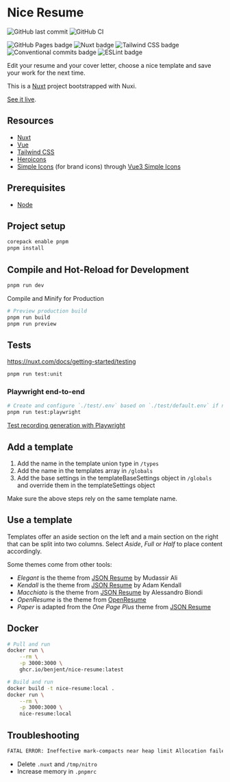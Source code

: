 # Nice Resume

![GitHub last commit](https://img.shields.io/github/last-commit/google/skia.svg?style=flat) ![GitHub CI](https://github.com/Benjent/nice-resume/actions/workflows/deploy.yaml/badge.svg)

![GitHub Pages badge](https://img.shields.io/badge/GitHub_Pages-222222?logo=github&logoColor=white) ![Nuxt badge](https://img.shields.io/badge/Nuxt-00DC82?logo=nuxtdotjs&logoColor=white) ![Tailwind CSS badge](https://img.shields.io/badge/Tailwind_CSS_-0ea5e9?logo=tailwindcss&logoColor=white) ![Conventional commits badge](https://img.shields.io/badge/Conventional_commits-fa6673?logo=conventionalcommits&logoColor=white) ![ESLint badge](https://img.shields.io/badge/ESLint-4b32c3?logo=eslint&logoColor=white)

Edit your resume and your cover letter, choose a nice template and save your work for the next time.

This is a [Nuxt](https://nuxt.com/) project bootstrapped with Nuxi.

[See it live](https://benjent.github.io/nice-resume/).

## Resources

- [Nuxt](https://nuxt.com/)
- [Vue](https://vuejs.org/)
- [Tailwind CSS](https://tailwindcss.com/)
- [Heroicons](https://heroicons.com/)
- [Simple Icons](https://simpleicons.org/) (for brand icons) through [Vue3 Simple Icons](https://vue3-simple-icons.wyatt-herkamp.dev/)

## Prerequisites

- [Node](https://nodejs.org/en/)

## Project setup

```bash
corepack enable pnpm
pnpm install
```

## Compile and Hot-Reload for Development

```bash
pnpm run dev
```

Compile and Minify for Production

```bash
# Preview production build
pnpm run build
pnpm run preview
```

## Tests

<https://nuxt.com/docs/getting-started/testing>

```bash
pnpm run test:unit
```

### Playwright end-to-end

```bash
# Create and configure `./test/.env` based on `./test/default.env` if needed
pnpm run test:playwright
```

[Test recording generation with Playwright](https://playwright.dev/docs/codegen)

## Add a template

1. Add the name in the template union type in `/types`
2. Add the name in the templates array in `/globals`
3. Add the base settings in the templateBaseSettings object in `/globals` and override them in the templateSettings object

Make sure the above steps rely on the same template name.

## Use a template

Templates offer an aside section on the left and a main section on the right that can be split into two columns. Select _Aside_, _Full_ or _Half_ to place content accordingly.

Some themes come from other tools:

- _Elegant_ is the theme from [JSON Resume](https://registry.jsonresume.org/thomasdavis?theme=elegant) by Mudassir Ali
- _Kendall_ is the theme from [JSON Resume](https://registry.jsonresume.org/thomasdavis?theme=kendall) by Adam Kendall
- _Macchiato_ is the theme from [JSON Resume](https://registry.jsonresume.org/thomasdavis?theme=macchiato) by Alessandro Biondi
- _OpenResume_ is the theme from [OpenResume](https://www.open-resume.com/)
- _Paper_ is adapted from the _One Page Plus_ theme from [JSON Resume](https://registry.jsonresume.org/thomasdavis?theme=onepage-plus)

## Docker

```bash
# Pull and run
docker run \
    --rm \
    -p 3000:3000 \
    ghcr.io/benjent/nice-resume:latest

# Build and run
docker build -t nice-resume:local .
docker run \
    --rm \
    -p 3000:3000 \
    nice-resume:local
```

## Troubleshooting

```sh
FATAL ERROR: Ineffective mark-compacts near heap limit Allocation failed - JavaScript heap out of memory
```

- Delete `.nuxt` and `/tmp/nitro`
- Increase memory in `.pnpmrc`
